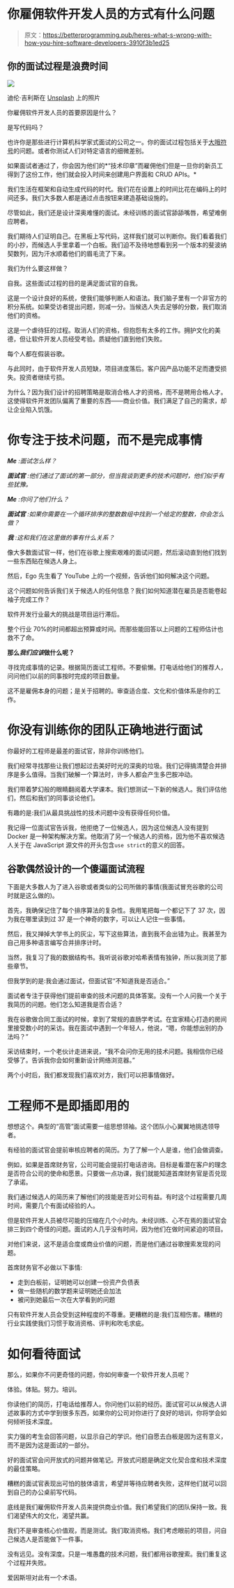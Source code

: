 # 你雇佣软件开发人员的方式有什么问题

> 原文：<https://betterprogramming.pub/heres-what-s-wrong-with-how-you-hire-software-developers-3910f3b1ed25>

## 你的面试过程是浪费时间

![](img/1be1096a18594dbc46c7c30a981d3ab2.png)

迪伦·吉利斯在 [Unsplash](https://unsplash.com?utm_source=medium&utm_medium=referral) 上的照片

你雇佣软件开发人员的首要原因是什么？

是写代码吗？

也许你是那些进行计算机科学家式面试的公司之一。你的面试过程包括关于[大哦符号](https://www.tutorialspoint.com/big-oh-notation-o)的问题。或者你测试人们对特定语言的细微差别。

如果面试者通过了，你会因为他们的*“技术印章”而雇佣他们但是一旦你的新员工得到了这份工作，他们就会投入时间来创建用户界面和 CRUD APIs。*

我们生活在框架和自动生成代码的时代。我们花在设置上的时间比花在编码上的时间还多。我们大多数人都是通过点击按钮来建造基础设施的。

尽管如此，我们还是设计深奥难懂的面试。未经训练的面试官舔舔嘴唇，希望难倒应聘者。

我们期待人们证明自己。在黑板上写代码，这样我们就可以判断你。我们看着我们的小抄，而候选人手里拿着一个白板。我们迫不及待地想看到另一个版本的斐波纳契数列，因为汗水顺着他们的眉毛流了下来。

我们为什么要这样做？

自我。这些面试过程的目的是满足面试官的自我。

这是一个设计良好的系统，使我们能够判断人和语法。我们脑子里有一个非官方的积分系统。如果受访者提出问题，则减一分。当候选人失去足够的分数，我们取消他们的资格。

这是一个虐待狂的过程。取消人们的资格，但抱怨有太多的工作。拥护文化的美德，但让软件开发人员经受考验。质疑他们直到他们失败。

每个人都在假装谷歌。

与此同时，由于软件开发人员短缺，项目进度落后。客户因产品功能不足而遭受损失。投资者继续亏损。

为什么？因为我们设计的招聘策略是取消合格人才的资格，而不是聘用合格人才。这使得软件开发团队偏离了重要的东西——商业价值。我们满足了自己的需求，却让企业陷入饥饿。

# 你专注于技术问题，而不是完成事情

***Me*** *:面试怎么样？*

***面试官*** *:他们通过了面试的第一部分，但当我谈到更多的技术问题时，他们似乎有些犹豫。*

***Me*** *:你问了他们什么？*

***面试官*** *:如果你需要在一个循环排序的整数数组中找到一个给定的整数，你会怎么做？*

***我*** *:这和我们在这里做的事有什么关系？*

像大多数面试官一样，他们在谷歌上搜索艰难的面试问题，然后滚动直到他们找到一些东西贴在候选人身上。

然后，Ego 先生看了 YouTube 上的一个视频，告诉他们如何解决这个问题。

这个问题如何告诉我们关于候选人的任何信息？我们如何知道潜在雇员是否能卷起袖子完成工作？

软件开发行业最大的挑战是项目运行滞后。

整个行业 70%的时间都超出预算或时间。而那些能回答以上问题的工程师估计也救不了命。

**那么*我们应该*做什么呢？**

寻找完成事情的记录。根据简历面试工程师。不要偷懒。打电话给他们的推荐人，问问他们以前的同事按时完成的项目数量。

这不是雇佣本身的问题；是关于招聘的。审查适合度、文化和价值体系是你的工作。

# 你没有训练你的团队正确地进行面试

你最好的工程师是最差的面试官，除非你训练他们。

我们经常寻找那些让我们想起过去美好时光的深奥的垃圾。我们记得搞清楚合并排序是多么值得。当我们破解一个算法时，许多人都会产生多巴胺冲动。

我们带着梦幻般的眼睛翻阅着大学课本。我们想测试一下新的候选人。我们评估他们，然后和我们的同事谈论他们。

有趣的是:我们从最具挑战性的技术问题中没有获得任何价值。

我记得一位面试官告诉我，他拒绝了一位候选人，因为这位候选人没有提到 Docker 是一种架构解决方案。他取消了另一个候选人的资格，因为他不喜欢候选人关于在 JavaScript 源文件的开头包含`use strict`的意义的回答。

## 谷歌偶然设计的一个傻逼面试流程

下面是大多数人为了进入谷歌或者类似的公司所做的事情(我面试冒充谷歌的公司时就是这么做的)。

首先，我确保记住了每个排序算法的复杂性。我用笔把每一个都记下了 37 次，因为我在哪里读到过 37 是一个神奇的数字，可以让人记住一些事情。

然后，我又掸掉大学书上的灰尘，写下这些算法，直到我不会出错为止。我甚至为自己用多种语言编写合并排序计时。

当然，我复习了我的数据结构书。我听说谷歌对哈希表情有独钟，所以我浏览了那些章节。

但我学到的是:我会通过面试，但面试官“不知道我是否适合。”

面试者专注于获得他们提前审查的技术问题的具体答案。没有一个人问我一个关于我简历的问题。他们怎么知道我是否合适？

我在谷歌做合同工面试的时候，拿到了常规的直肠学考试。在宜家精心打造的房间里接受数小时的采访。我在面试中遇到一个年轻人，他说，“嗯，你能想出别的办法吗？”

采访结束时，一个老伙计走进来说，“我不会问你无用的技术问题。我相信你已经受够了。告诉我你会如何重新设计网络浏览器。”

两个小时后，我们都发现我们喜欢对方，我们可以把事情做好。

# 工程师不是即插即用的

想想这个。典型的“高管”面试需要一组思想领袖。这个团队小心翼翼地挑选领导者。

有经验的面试官会提前审核应聘者的简历。为了了解一个人是谁，他们会做调查。

例如，如果是首席财务官，公司可能会提前打电话咨询。目标是看潜在客户的理念是否符合公司的使命和愿景。只要做一点功课，我们就能知道首席财务官是否兑现了承诺。

我们通过候选人的简历来了解他们的技能是否对公司有益。有时这个过程需要几周时间，需要几个有面试经验的人。

但是软件开发人员被尽可能的压缩在几个小时内。未经训练、心不在焉的面试官会排三到四个奇怪的问题。面试的人几乎没有时间，因为他们在做时间紧迫的项目。

对他们来说，这不是适合度或商业价值的问题，而是他们通过谷歌搜索发现的问题。

首席财务官不必做以下事情:

*   走到白板前，证明她可以创建一份资产负债表
*   做一些随机的数学题来证明她还会加法
*   被问到她最后一次在大学看到的问题

只有软件开发人员会受到这种程度的不尊重。更糟糕的是:我们互相伤害。糟糕的行业实践使我们习惯于取消资格、评判和吹毛求疵。

# 如何看待面试

那么，如果你不问更奇怪的问题，你如何审查一个软件开发人员呢？

体验。体贴。努力。培训。

你读他们的简历，打电话给推荐人。你问他们以前的经历。面试官可以从候选人讲述故事的方式中学到很多东西，如果你的公司对你进行了良好的培训，你将学会如何倾听技术深度。

实力强的考生会回答问题，以显示自己的学识。他们自愿去白板是因为这有意义，而不是因为这是面试的一部分。

好的面试官会问开放式的问题并做笔记。开放式问题是确定文化契合度和技术深度的最佳策略。

糟糕的面试官表现出可怕的肢体语言，希望并等待应聘者失败，这样他们就可以回到自己的办公桌前写代码。

底线是我们雇佣软件开发人员来提供商业价值。我们希望我们的团队保持一致。我们渴望伟大的文化，渴望共赢。

我们不是审查核心价值观，而是测试。我们取消资格。我们考虑眼前的项目，问自己候选人是否能做下一件事。

没有远见。没有深度。只是一堆愚蠢的技术问题，我们都用谷歌搜索。我们重复这个过程并失败。

爱因斯坦对此有一个术语。